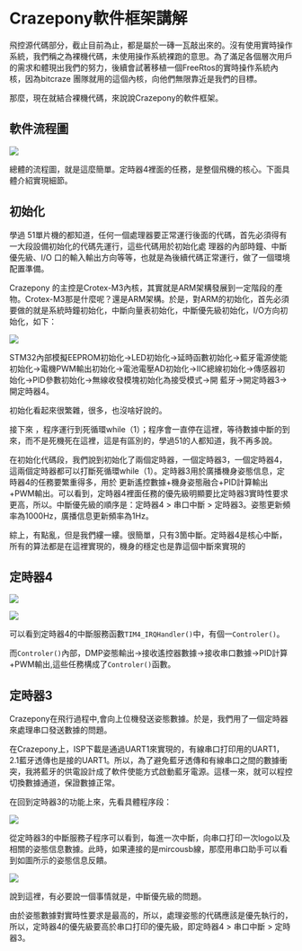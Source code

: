 
#  Crazepony軟件框架講解


飛控源代碼部分，截止目前為止，都是屬於一磚一瓦敲出來的。沒有使用實時操作系統，我們稱之為裸機代碼，未使用操作系統裸跑的意思。為了滿足各個層次用戶的需求和體現出我們的努力，後續會試著移植一個FreeRtos的實時操作系統內核，因為bitcraze 團隊就用的這個內核，向他們無限靠近是我們的目標。

那麼，現在就結合裸機代碼，來說說Crazepony的軟件框架。

## 軟件流程圖

![](/assets/img/software-1.png)

總體的流程圖，就是這麼簡單。定時器4裡面的任務，是整個飛機的核心。下面具體介紹實現細節。

## 初始化

學過 51單片機的都知道，任何一個處理器要正常運行後面的代碼，首先必須得有一大段設備初始化的代碼先運行，這些代碼用於初始化處  理器的內部時鐘、中斷優先級、I/O 口的輸入輸出方向等等，也就是為後續代碼正常運行，做了一個環境配置準備。

Crazepony 的主控是Crotex-M3內核，其實就是ARM架構發展到一定階段的產物。Crotex-M3那是什麼呢？還是ARM架構。於是，對ARM的初始化，首先必須要做的就是系統時鐘初始化，中斷向量表初始化，中斷優先級初始化，I/O方向初始化，如下：

![](/assets/img/software-2.png)

STM32內部模擬EEPROM初始化→LED初始化→延時函數初始化→藍牙電源使能初始化→電機PWM輸出初始化→電池電壓AD初始化→IIC總線初始化→傳感器初始化→PID參數初始化→無線收發模塊初始化為接受模式→開 藍牙→開定時器3→開定時器4。

初始化看起來很繁雜，很多，也沒啥好說的。

接下來 ，程序運行到死循環while（1）；程序會一直停在這裡，等待數據中斷的到來，而不是死機死在這裡，這是有區別的，學過51的人都知道，我不再多說。



在初始化代碼段，我們說到初始化了兩個定時器，一個定時器3，一個定時器4，這兩個定時器都可以打斷死循環while（1）。定時器3用於廣播機身姿態信息，定時器4的任務要繁重得多，用於 更新遙控數據+機身姿態融合+PID計算輸出+PWM輸出。可以看到，定時器4裡面任務的優先級明顯要比定時器3實時性要求更高，所以。中斷優先級的順序是：定時器4 > 串口中斷 > 定時器3。姿態更新頻率為1000Hz，廣播信息更新頻率為1Hz。

綜上，有點亂，但是我們縷一縷。很簡單，只有3箇中斷。定時器4是核心中斷，所有的算法都是在這裡實現的，機身的穩定也是靠這個中斷來實現的

## 定時器4

![](/assets/img/software-3.png)

![](/assets/img/software-4.png)

可以看到定時器4的中斷服務函數`TIM4_IRQHandler()`中，有個一`Controler()`。

而`Controler()`內部，DMP姿態輸出→接收遙控器數據→接收串口數據→PID計算+PWM輸出,這些任務構成了`Controler()`函數。

## 定時器3
Crazepony在飛行過程中,會向上位機發送姿態數據。於是，我們用了一個定時器來處理串口發送數據的問題。

在Crazepony上，ISP下載是通過UART1來實現的，有線串口打印用的UART1，2.1藍牙透傳也是接的UART1。所以，為了避免藍牙透傳和有線串口之間的數據衝突，我將藍牙的供電設計成了軟件使能方式啟動藍牙電源。這樣一來，就可以程控切換數據通道，保證數據正常。

在回到定時器3的功能上來，先看具體程序段：

![](/assets/img/software-5.png)

從定時器3的中斷服務子程序可以看到，每進一次中斷，向串口打印一次logo以及相關的姿態信息數據。此時，如果連接的是mircousb線，那麼用串口助手可以看到如圖所示的姿態信息反饋。


![](/assets/img/software-6.png)

說到這裡，有必要說一個事情就是，中斷優先級的問題。

由於姿態數據對實時性要求是最高的，所以，處理姿態的代碼應該是優先執行的，所以，定時器4的優先級要高於串口打印的優先級，即定時器4 > 串口中斷 > 定時器3。



